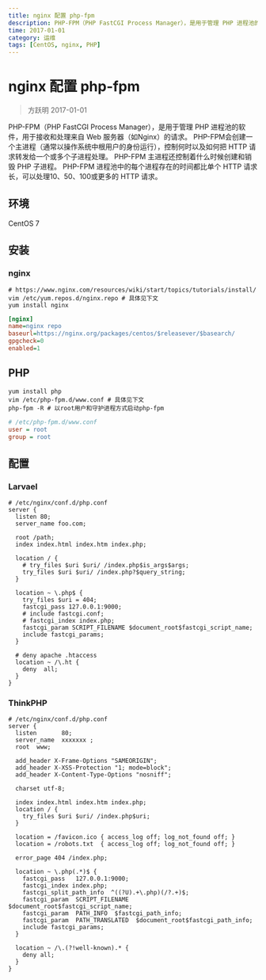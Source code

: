 ```yaml
---
title: nginx 配置 php-fpm
description: PHP-FPM（PHP FastCGI Process Manager），是用于管理 PHP 进程池的软件，用于接收和处理来自 Web 服务器（如Nginx）的请求。
time: 2017-01-01
category: 运维
tags: [CentOS, nginx, PHP]
---
```


# nginx 配置 php-fpm

> 方跃明 2017-01-01

PHP-FPM（PHP FastCGI Process Manager），是用于管理 PHP 进程池的软件，用于接收和处理来自 Web 服务器（如Nginx）的请求。
PHP-FPM会创建一个主进程（通常以操作系统中根用户的身份运行），控制何时以及如何把 HTTP 请求转发给一个或多个子进程处理。
PHP-FPM 主进程还控制着什么时候创建和销毁 PHP 子进程。
PHP-FPM 进程池中的每个进程存在的时间都比单个 HTTP 请求长，可以处理10、50、100或更多的 HTTP 请求。

## 环境

CentOS 7

## 安装

### nginx

```shell
# https://www.nginx.com/resources/wiki/start/topics/tutorials/install/
vim /etc/yum.repos.d/nginx.repo # 具体见下文
yum install nginx
```

```ini
[nginx]
name=nginx repo
baseurl=https://nginx.org/packages/centos/$releasever/$basearch/
gpgcheck=0
enabled=1
```

## PHP

```shell
yum install php
vim /etc/php-fpm.d/www.conf # 具体见下文
php-fpm -R # 以root用户和守护进程方式启动php-fpm
```

```ini
# /etc/php-fpm.d/www.conf
user = root
group = root
```

## 配置

### Larvael

```nginx
# /etc/nginx/conf.d/php.conf
server {
  listen 80;
  server_name foo.com;

  root /path;
  index index.html index.htm index.php;

  location / {
    # try_files $uri $uri/ /index.php$is_args$args;
    try_files $uri $uri/ /index.php?$query_string;
  }

  location ~ \.php$ {
    try_files $uri = 404;
    fastcgi_pass 127.0.0.1:9000;
    # include fastcgi.conf;
    # fastcgi_index index.php;
    fastcgi_param SCRIPT_FILENAME $document_root$fastcgi_script_name;
    include fastcgi_params;
  }

  # deny apache .htaccess
  location ~ /\.ht {
    deny  all;
  }
}
```

### ThinkPHP

```nginx
# /etc/nginx/conf.d/php.conf
server {
  listen       80;
  server_name  xxxxxxx ;
  root  www;

  add_header X-Frame-Options "SAMEORIGIN";
  add_header X-XSS-Protection "1; mode=block";
  add_header X-Content-Type-Options "nosniff";

  charset utf-8;

  index index.html index.htm index.php;
  location / {
    try_files $uri $uri/ /index.php$uri;
  }

  location = /favicon.ico { access_log off; log_not_found off; }
  location = /robots.txt  { access_log off; log_not_found off; }

  error_page 404 /index.php;

  location ~ \.php(.*)$ {
    fastcgi_pass   127.0.0.1:9000;
    fastcgi_index index.php;
    fastcgi_split_path_info  ^((?U).+\.php)(/?.+)$;
    fastcgi_param  SCRIPT_FILENAME  $document_root$fastcgi_script_name;
    fastcgi_param  PATH_INFO  $fastcgi_path_info;
    fastcgi_param  PATH_TRANSLATED  $document_root$fastcgi_path_info;
    include fastcgi_params;
  }

  location ~ /\.(?!well-known).* {
    deny all;
  }
}
```